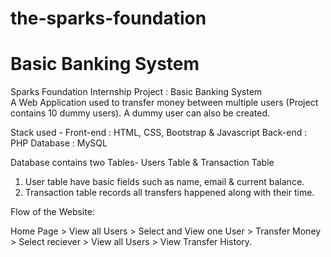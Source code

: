 # the-sparks-foundation
# Basic Banking System
Sparks Foundation Internship Project : Basic Banking System  
A Web Application used to transfer money between multiple users (Project contains 10 dummy users). A dummy user can also be created.  

Stack used - 
Front-end : HTML, CSS, Bootstrap & Javascript 
Back-end : PHP 
Database : MySQL   

Database contains two Tables- Users Table & Transaction Table 
1. User table have basic fields such as name, email & current balance. 
2. Transaction table records all transfers happened along with their time.  

Flow of the Website: 

Home Page > 
View all Users >
Select and View one User >
Transfer Money > 
Select reciever > 
View all Users > 
View Transfer History.
